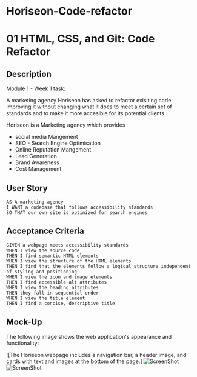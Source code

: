 # Horiseon-Code-refactor

# 01 HTML, CSS, and Git: Code Refactor

## Description 
 Module 1 - Week 1 task:

 A marketing agency Horiseon has asked to refactor exisiting code improving it without changing what it does to meet a certain set of standards and to make it more accesible for its potential clients. 

 Horiseon is a Marketing agency which provides 
 - social media Mangement
 - SEO - Search Engine Optimisation
 - Online Reputation Mangement
 - Lead Generation
 - Brand Awareness 
 - Cost Management


## User Story

```
AS A marketing agency
I WANT a codebase that follows accessibility standards
SO THAT our own site is optimized for search engines
```

## Acceptance Criteria

```
GIVEN a webpage meets accessibility standards
WHEN I view the source code
THEN I find semantic HTML elements
WHEN I view the structure of the HTML elements
THEN I find that the elements follow a logical structure independent of styling and positioning
WHEN I view the icon and image elements
THEN I find accessible alt attributes
WHEN I view the heading attributes
THEN they fall in sequential order
WHEN I view the title element
THEN I find a concise, descriptive title
```



## Mock-Up

The following image shows the web application's appearance and functionality:

![The Horiseon webpage includes a navigation bar, a header image, and cards with text and images at the bottom of the page.] 
![ScreenShot](screenshot1.png)
![ScreenShot](screenshot2.png)



